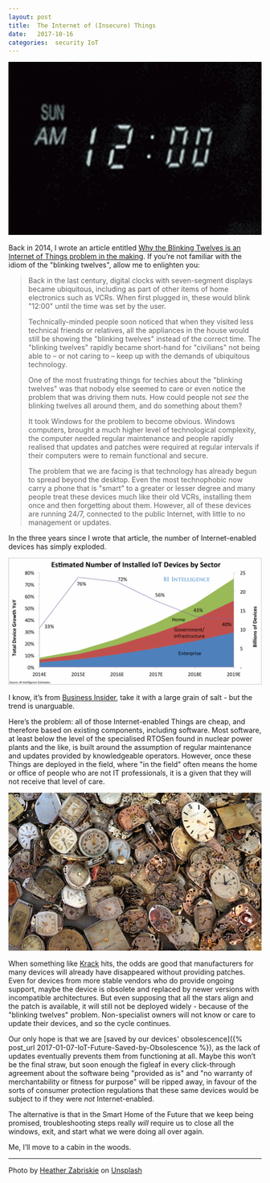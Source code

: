 ```yaml
---
layout: post
title:  The Internet of (Insecure) Things 
date:   2017-10-16 
categories:  security IoT 
---
```


![](/images/unknown_filename.355.jpeg)

Back in 2014, I wrote an article entitled [Why the Blinking Twelves is an Internet of Things problem in the making](http://www.cloudcomputingintelligence.com/comment-blog/item/1696-why-the-blinking-twelves-is-an-internet-of-things-problem-in-the-making). If you’re not familiar with the idiom of the "blinking twelves", allow me to enlighten you:

> Back in the last century, digital clocks with seven-segment displays became ubiquitous, including as part of other items of home electronics such as VCRs. When first plugged in, these would blink "12:00" until the time was set by the user.
>
> Technically-minded people soon noticed that when they visited less technical friends or relatives, all the appliances in the house would still be showing the "blinking twelves" instead of the correct time. The "blinking twelves" rapidly became short-hand for "civilians" not being able to – or not caring to – keep up with the demands of ubiquitous technology.
>
> One of the most frustrating things for techies about the "blinking twelves" was that nobody else seemed to care or even notice the problem that was driving them nuts. How could people not *see* the blinking twelves all around them, and do something about them?
>
> It took Windows for the problem to become obvious. Windows computers, brought a much higher level of technological complexity, the computer needed regular maintenance and people rapidly realised that updates and patches were required at regular intervals if their computers were to remain functional and secure.
>
> The problem that we are facing is that technology has already begun to spread beyond the desktop. Even the most technophobic now carry a phone that is "smart" to a greater or lesser degree and many people treat these devices much like their old VCRs, installing them once and then forgetting about them. However, all of these devices are running 24/7, connected to the public Internet, with little to no management or updates.

In the three years since I wrote that article, the number of Internet-enabled devices has simply exploded. 

![](/images/unknown_filename.356.png)

I know, it’s from [Business Insider](http://www.businessinsider.com/how-the-internet-of-things-market-will-grow-2014-10 "How the 'Internet of Things' will impact consumers, businesses, and governments in 2016 and beyond"), take it with a large grain of salt - but the trend is unarguable.

Here’s the problem: all of those Internet-enabled Things are cheap, and therefore based on existing components, including software. Most software, at least below the level of the specialised RTOSen found in nuclear power plants and the like, is built around the assumption of regular maintenance and updates provided by knowledgeable operators. However, once these Things are deployed in the field, where "in the field" often means the home or office of people who are not IT professionals, it is a given that they will not receive that level of care.

![](/images/unknown_filename.357.png)

When something like [Krack](https://arstechnica.com/information-technology/2017/10/severe-flaw-in-wpa2-protocol-leaves-wi-fi-traffic-open-to-eavesdropping/ "Severe flaw in WPA2 protocol leaves Wi-Fi traffic open to eavesdropping") hits, the odds are good that manufacturers for many devices will already have disappeared without providing patches. Even for devices from more stable vendors who do provide ongoing support, maybe the device is obsolete and replaced by newer versions with incompatible architectures. But even supposing that all the stars align and the patch is available, it will still not be deployed widely - because of the "blinking twelves" problem. Non-specialist owners will not know or care to update their devices, and so the cycle continues.

Our only hope is that we are [saved by our devices' obsolescence]({% post_url 2017-01-07-IoT-Future-Saved-by-Obsolescence %}), as the lack of updates eventually prevents them from functioning at all. Maybe this won’t be the final straw, but soon enough the figleaf in every click-through agreement about the software being "provided as is" and "no warranty of merchantability or fitness for purpose" will be ripped away, in favour of the sorts of consumer protection regulations that these same devices would be subject to if they were *not* Internet-enabled.

The alternative is that in the Smart Home of the Future that we keep being promised, troubleshooting steps really *will* require us to close all the windows, exit, and start what we were doing all over again.

Me, I’ll move to a cabin in the woods. 

***
Photo by [Heather Zabriskie](http://heatherzabriskie.com) on [Unsplash](https://unsplash.com)